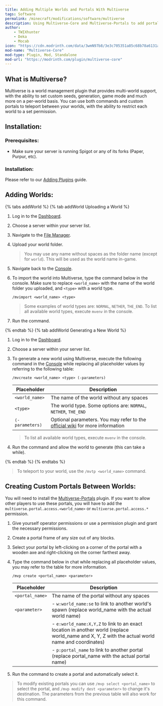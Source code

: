 ```yaml
---
title: Adding Multiple Worlds and Portals With Multiverse
tags: Software
permalink: /minecraft/modifications/software/multiverse
description: Using Multiverse-Core and Multiverse-Portals to add portals to custom worlds
author:
    - TWIXhunter
    - Deka
    - Mocab
icon: "https://cdn.modrinth.com/data/3wmN97b8/3e3c705351a85c68b78a6131aff23f4674b2f71f_96.webp"
mod-name: "Multiverse-Core"
mod-type: Plugin, Mod, Standalone
mod-url: "https://modrinth.com/plugin/multiverse-core"
---
```


## What is Multiverse?

Multiverse is a world management plugin that provides multi-world support, with the ability to set custom seeds, generation, game mode and much more on a per-world basis. You can use both commands and custom portals to teleport between your worlds, with the ability to restrict each world to a set permission.

## Installation:

### Prerequisites:

- Make sure your server is running Spigot or any of its forks (Paper, Purpur, etc).

### Installation:

Please refer to our [Adding Plugins](/minecraft/modifications/general/adding-plugins) guide.

## Adding Worlds:

{% tabs addWorld %}
{% tab addWorld Uploading a World %}

1. Log in to the [Dashboard](https://client.falixnodes.net/).

2. Choose a server within your server list.

3. Navigate to the [File Manager](https://client.falixnodes.net/server/filemanager).

4. Upload your world folder.

    > You may use any name without spaces as the folder name (except for `world`). This will be used as the world name in-game.

5. Navigate back to the [Console](https://client.falixnodes.net/server/console).

6. To import the world into Multiverse, type the command below in the console. Make sure to replace `<world_name>` with the name of the world folder you uploaded, and `<type>` with a world type.

    ```
    /mvimport <world_name> <type>
    ```

    > Some examples of world types are: `NORMAL`, `NETHER`, `THE_END`. To list all available world types, execute `mvenv` in the console.

7. Run the command.

{% endtab %}
{% tab addWorld Generating a New World %}

1. Log in to the [Dashboard](https://client.falixnodes.net/).

2. Choose a server within your server list.

3. To generate a new world using Multiverse, execute the following command in the [Console](https://client.falixnodes.net/server/console) while replacing all placeholder values by referring to the following table:

    ```
    /mvcreate <world_name> <type> (-parameters)
    ```

    | Placeholder     | Description                                                                                                                                                         |
    | --------------- | ------------------------------------------------------------------------------------------------------------------------------------------------------------------- |
    | `<world_name>`  | The name of the world without any spaces                                                                                                                            |
    | `<type>`        | The world type. Some options are: `NORMAL`, `NETHER`, `THE_END`                                                                                                     |
    | `(-parameters)` | Optional parameters. You may refer to the [official wiki](https://github.com/Multiverse/Multiverse-Core/wiki/Command-Reference#create-command) for more information |

    > To list all available world types, execute `mvenv` in the console.

4. Run the command and allow the world to generate (this can take a while).

{% endtab %}
{% endtabs %}

> To teleport to your world, use the `/mvtp <world_name>` command.

## Creating Custom Portals Between Worlds:

You will need to install the [Multiverse-Portals](https://modrinth.com/plugin/multiverse-portals) plugin. If you want to allow other players to use these portals, you will have to add the `multiverse.portal.access.<world_name>` or `multiverse.portal.access.*` permission.

1. Give yourself operator permissions or use a permission plugin and grant the necessary permissions.

2. Create a portal frame of any size out of any blocks.

3. Select your portal by left-clicking on a corner of the portal with a wooden axe and right-clicking on the corner farthest away.

4. Type the command below in chat while replacing all placeholder values, you may refer to the table for more information.

    ```
    /mvp create <portal_name> <parameter>
    ```

    | Placeholder     | Description                                                                                                                                      |
    | --------------- | ------------------------------------------------------------------------------------------------------------------------------------------------ |
    | `<portal_name>` | The name of the portal without any spaces                                                                                                        |
    | `<parameter>`   | - `w:world_name:se` to link to another world's spawn (replace world_name with the actual world name)                                             |
    |                 | - `e:world_name:X,Y,Z` to link to an exact location in another world (replace world_name and X, Y, Z with the actual world name and coordinates) |
    |                 | - `p:portal_name` to link to another portal (replace portal_name with the actual portal name)                                                    |

5. Run the command to create a portal and automatically select it.

> To modify existing portals you can use `/mvp select <portal_name>` to select the portal, and `/mvp modify dest <parameter>` to change it's destination. The parameters from the previous table will also work for this command.
